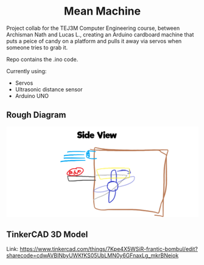 <h1 align="center">
Mean Machine
</h1>

Project collab for the TEJ3M Computer Engineering course, between Archisman Nath and Lucas L., creating an Arduino cardboard machine that puts a peice of candy on a platform and pulls it away via servos when someone tries to grab it. 

Repo contains the .ino code.

Currently using:
* Servos
* Ultrasonic distance sensor
* Arduino UNO

## Rough Diagram

![](https://github.com/mrworldwide1/MeanMachine-TEJ3M/blob/main/RoughDiagram.png?raw=true "diagram")

## TinkerCAD 3D Model

Link: https://www.tinkercad.com/things/7Kpe4X5WSiR-frantic-bombul/edit?sharecode=cdwAVBINbyUWKfKS05UbLMN0y6GFnaxLg_mkrBNeiok
